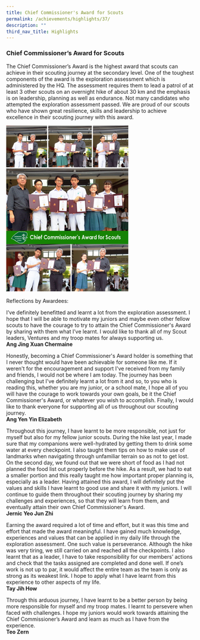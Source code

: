 ```yaml
---
title: Chief Commissioner's Award for Scouts
permalink: /achievements/highlights/37/
description: ""
third_nav_title: Highlights
---
```

### **Chief Commissioner’s Award for Scouts**
The Chief Commissioner’s Award is the highest award that scouts can achieve in their scouting journey at the secondary level. One of the toughest components of the award is the exploration assessment which is administered by the HQ. The assessment requires them to lead a patrol of at least 3 other scouts on an overnight hike of about 30 km and the emphasis is on leadership, planning as well as endurance. Not many candidates who attempted the exploration assessment passed. We are proud of our scouts who have shown great resilience, skills and leadership to achieve excellence in their scouting journey with this award.

<img src="/images/scoutsaward.jpg" style="width:65%">

Reflections by Awardees:

I’ve definitely benefitted and learnt a lot from the exploration assessment. I hope that I will be able to motivate my juniors and maybe even other fellow scouts to have the courage to try to attain the Chief Commissioner's Award by sharing with them what I’ve learnt. I would like to thank all of my Scout leaders, Ventures and my troop mates for always supporting us.<br>
**Ang Jing Xuan Chermaine**

Honestly, becoming a Chief Commissioner's Award holder is something that I never thought would have been achievable for someone like me. If it weren't for the encouragement and support I've received from my family and friends, I would not be where I am today. The journey has been challenging but I've definitely learnt a lot from it and so, to you who is reading this, whether you are my junior, or a school mate, I hope all of you will have the courage to work towards your own goals, be it the Chief Commissioner's Award, or whatever you wish to accomplish. Finally, I would like to thank everyone for supporting all of us throughout our scouting journey.<br>
**Ang Yen Yin Elizabeth**

Throughout this journey, I have learnt to be more responsible, not just for myself but also for my fellow junior scouts. During the hike last year, I made sure that my companions were well-hydrated by getting them to drink some water at every checkpoint. I also taught them tips on how to make use of landmarks when navigating through unfamiliar terrain so as not to get lost. On the second day, we found out that we were short of food as I had not planned the food list out properly before the hike. As a result, we had to eat a smaller portion and this really taught me how important proper planning is, especially as a leader. Having attained this award, I will definitely put the values and skills I have learnt to good use and share it with my juniors. I will continue to guide them throughout their scouting journey by sharing my challenges and experiences, so that they will learn from them, and eventually attain their own Chief Commissioner's Award.<br>
**Jernic Yeo Jun Zhi**

Earning the award required a lot of time and effort, but it was this time and effort that made the award meaningful. I have gained much knowledge, experiences and values that can be applied in my daily life through the exploration assessment. One such value is perseverance. Although the hike was very tiring, we still carried on and reached all the checkpoints. I also learnt that as a leader, I have to take responsibility for our members’ actions and check that the tasks assigned are completed and done well. If one’s work is not up to par, it would affect the entire team as the team is only as strong as its weakest link. I hope to apply what I have learnt from this experience to other aspects of my life.<br>
**Tay Jih How**

Through this arduous journey, I have learnt to be a better person by being more responsible for myself and my troop mates. I learnt to persevere when faced with challenges. I hope my juniors would work towards attaining the Chief Commissioner’s Award and learn as much as I have from the experience.<br>
**Teo Zern**